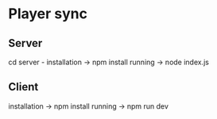 # Player sync

## Server

cd server -
installation -> npm install
running -> node index.js

## Client

installation -> npm install
running -> npm run dev

